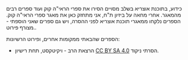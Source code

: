 כידוע, בתוכנת אוצריא בשלב מסויים הסירו את ספרי הראי"ה קוק ועוד ספרים רבים מהמאגר.
אחרי מחאה על ביזיון ת"ח, אני מתחזק כאן את מאגר ספרי הראי"ה קוק. הספרים נלקחו ממאגרי תוכנת אוצריא לפני ההסרה, ויש גם ספרים שאני הוספתי - מצורף פירוט..

הספרים שהבאתי ממקומות אחרים, ופירוט הרשיונות:

* הרצאת הרב - ויקיטקסט, תחת רישיון [CC BY SA 4.0](https://creativecommons.org/licenses/by-sa/4.0/deed.en)
הסרתי ניקוד.
